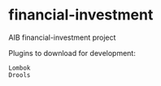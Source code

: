 # financial-investment
AIB financial-investment project

Plugins to download for development:

    Lombok
    Drools

